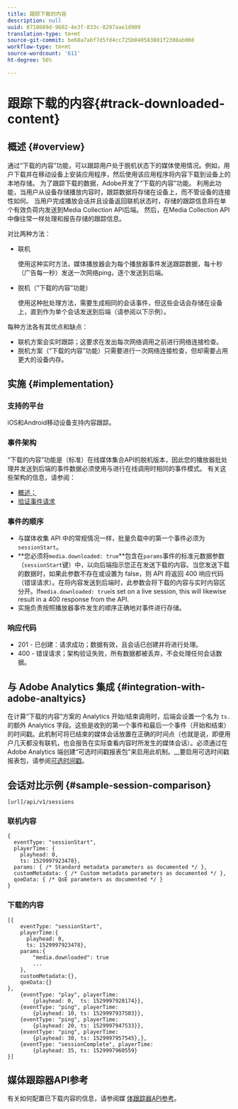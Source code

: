 ```yaml
---
title: 跟踪下载的内容
description: null
uuid: 0718689d-9602-4e3f-833c-8297aae1d909
translation-type: tm+mt
source-git-commit: be68a7abf7d5fd4cc725b040583801f2308ab066
workflow-type: tm+mt
source-wordcount: '611'
ht-degree: 56%

---
```



# 跟踪下载的内容{#track-downloaded-content}

## 概述 {#overview}

通过“下载的内容”功能，可以跟踪用户处于脱机状态下的媒体使用情况。例如，用户下载并在移动设备上安装应用程序，然后使用该应用程序将内容下载到设备上的本地存储。 为了跟踪下载的数据，Adobe开发了“下载的内容”功能。 利用此功能，当用户从设备存储播放内容时，跟踪数据将存储在设备上，而不管设备的连接性如何。 当用户完成播放会话并且设备返回联机状态时，存储的跟踪信息将在单个有效负荷内发送到Media Collection API后端。 然后，在Media Collection API中像往常一样处理和报告存储的跟踪信息。

对比两种方法：

* 联机

   使用这种实时方法，媒体播放器会为每个播放器事件发送跟踪数据，每十秒（广告每一秒）发送一次网络ping，逐个发送到后端。

* 脱机（“下载的内容”功能）

   使用这种批处理方法，需要生成相同的会话事件，但这些会话会存储在设备上，直到作为单个会话发送到后端（请参阅以下示例）。

每种方法各有其优点和缺点：
* 联机方案会实时跟踪；这要求在发出每次网络调用之前进行网络连接检查。
* 脱机方案（“下载的内容”功能）只需要进行一次网络连接检查，但却需要占用更大的设备内存。

## 实施 {#implementation}

### 支持的平台

iOS和Android移动设备支持内容跟踪。

### 事件架构

“下载的内容”功能是（标准）在线媒体集合API的脱机版本，因此您的播放器批处理并发送到后端的事件数据必须使用与进行在线调用时相同的事件模式。 有关这些架构的信息，请参阅：
* [概述；](/help/media-collection-api/mc-api-overview.md)
* [验证事件请求](/help/media-collection-api/mc-api-impl/mc-api-validate-reqs.md)

### 事件的顺序

* 与媒体收集 API 中的常规情况一样，批量负载中的第一个事件必须为 `sessionStart`。
* **您必须将`media.downloaded: true`**包含在`params`事件的标准元数据参数（`sessionStart`键）中，以向后端指示您正在发送下载的内容。当您发送下载的数据时，如果此参数不存在或设置为 false，则 API 将返回 400 响应代码（错误请求）。在将内容发送到后端时，此参数会将下载的内容与实时内容区分开。If`media.downloaded: true`is set on a live session, this will likewise result in a 400 response from the API.
* 实施负责按照播放器事件发生的顺序正确地对事件进行存储。

### 响应代码

* 201 - 已创建：请求成功；数据有效，且会话已创建并将进行处理。
* 400 - 错误请求；架构验证失败，所有数据都被丢弃，不会处理任何会话数据。

## 与 Adobe Analytics 集成 {#integration-with-adobe-analtyics}

在计算“下载的内容”方案的 Analytics 开始/结束调用时，后端会设置一个名为 `ts.` 的额外 Analytics 字段。这些是收到的第一个事件和最后一个事件（开始和结束）的时间戳。此机制可将已结束的媒体会话放置在正确的时间点（也就是说，即便用户几天都没有联机，也会报告在实际查看内容时所发生的媒体会话）。必须通过在 Adobe Analytics 端创建“可选时间戳报表包”来启用此机制。__&#x200B;要启用可选时间戳报表包，请参阅[可选时间戳](https://docs.adobe.com/content/help/zh-Hans/analytics/admin/admin-tools/timestamp-optional.html)。

## 会话对比示例 {#sample-session-comparison}

```
[url]/api/v1/sessions
```

### 联机内容

```
{
  eventType: "sessionStart",
  playerTime: {
    playhead: 0,  
    ts: 1529997923478},  
  params: { /* Standard metadata parameters as documented */ },  
  customMetadata: { /* Custom metadata parameters as documented */ },  
  qoeData: { /* QoE parameters as documented */ }
}
```

### 下载的内容

```
[{
    eventType: "sessionStart",
    playerTime:{
      playhead: 0,
      ts: 1529997923478},  
    params:{
        "media.downloaded": true
        ...
    },
    customMetadata:{},  
    qoeData:{}
},
    {eventType: "play", playerTime:
        {playhead: 0,  ts: 1529997928174}},
    {eventType: "ping", playerTime:
        {playhead: 10, ts: 1529997937503}},
    {eventType: "ping", playerTime:
        {playhead: 20, ts: 1529997947533}},
    {eventType: "ping", playerTime:
        {playhead: 30, ts: 1529997957545},},
    {eventType: "sessionComplete", playerTime:
        {playhead: 35, ts: 1529997960559}
}]
```

## 媒体跟踪器API参考

有关如何配置已下载内容的信息，请参阅媒 [体跟踪器API参考](https://aep-sdks.gitbook.io/docs/using-mobile-extensions/adobe-media-analytics/media-api-reference#media-api-reference)。
